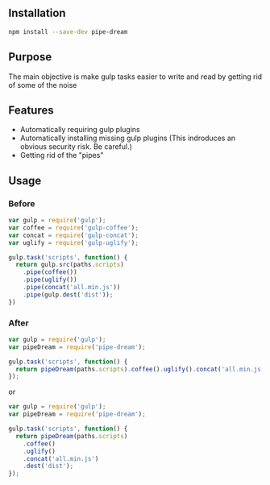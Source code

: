 ## Installation
```sh
npm install --save-dev pipe-dream
```

## Purpose
The main objective is make gulp tasks easier to write and read by getting rid of some of the noise

## Features
* Automatically requiring gulp plugins
* Automatically installing missing gulp plugins (This indroduces an obvious security risk. Be careful.)
* Getting rid of the "pipes"

## Usage

### Before
```js
var gulp = require('gulp');
var coffee = require('gulp-coffee');
var concat = require('gulp-concat');
var uglify = require('gulp-uglify');

gulp.task('scripts', function() {
  return gulp.src(paths.scripts)
    .pipe(coffee())
    .pipe(uglify())
    .pipe(concat('all.min.js'))
    .pipe(gulp.dest('dist'));
})
```

### After
``` js
var gulp = require('gulp');
var pipeDream = require('pipe-dream');

gulp.task('scripts', function() {
  return pipeDream(paths.scripts).coffee().uglify().concat('all.min.js').dest('dist');
});
```

or

``` js
var gulp = require('gulp');
var pipeDream = require('pipe-dream');

gulp.task('scripts', function() {
  return pipeDream(paths.scripts)
    .coffee()
    .uglify()
    .concat('all.min.js')
    .dest('dist');
});
```
